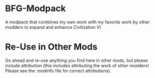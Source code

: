 # BFG-Modpack

A modpack that combines my own work with my favorite work by other modders to expand and enhance Civilization VI

# Re-Use in Other Mods

Go ahead and re-use anything you find here in other mods, but please include attribution (this includes attributing the work of other modders! Please see the .modinfo file for correct attributions).
